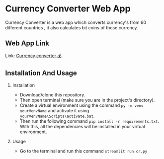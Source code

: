 # Currency Converter Web App
Currency Converter is a web app which converts currency's from 60 different countries , it also calculates bit coins of those currency.

## Web App Link
Link: [Currency converter 💰](https://currencyconverter-c2.herokuapp.com/)
## Installation And Usage
1. Installation
   - Download/clone this repository. 
   - Then open terminal (make sure you are in the project's directory).
   - Create a virtual environment using the command ````py -m venv yourVenvName```` and activate it using ````yourVenvName\Scripts\activate.bat````.
   - Then run the following command ````pip install -r requirements.txt````. With this, all the dependencies will be installed in your virtual environment.

2. Usage
   - Go to the terminal and run this command ````streamlit run cr.py````
